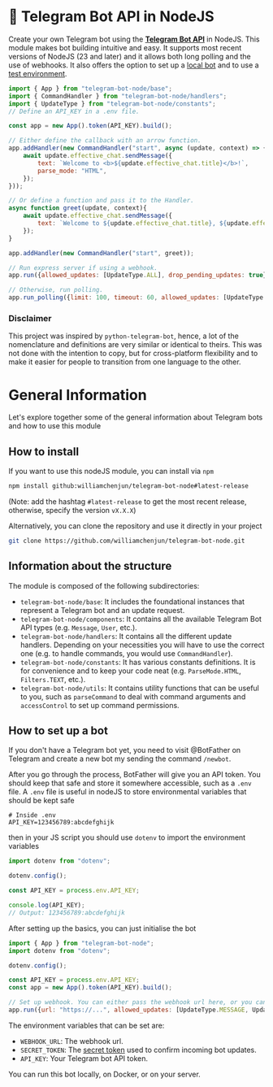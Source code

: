 # 🤖 Telegram Bot API in NodeJS

Create your own Telegram bot using the [**Telegram Bot API**](https://core.telegram.org/bots/api) in NodeJS. This module makes bot building intuitive and easy. It supports most recent versions of NodeJS (23 and later) and it allows both long polling and the use of webhooks. It also offers the option to set up a [local bot](https://core.telegram.org/bots/api) and to use a [test environment](https://core.telegram.org/bots/api).

```js
import { App } from "telegram-bot-node/base";
import { CommandHandler } from "telegram-bot-node/handlers";
import { UpdateType } from "telegram-bot-node/constants";
// Define an API_KEY in a .env file.

const app = new App().token(API_KEY).build();

// Either define the callback with an arrow function.
app.addHandler(new CommandHandler("start", async (update, context) => {
    await update.effective_chat.sendMessage({
        text: `Welcome to <b>${update.effective_chat.title}</b>!`,
        parse_mode: "HTML",
    });
}));

// Or define a function and pass it to the Handler.
async function greet(update, context){
    await update.effective_chat.sendMessage({
        text: `Welcome to ${update.effective_chat.title}, ${update.effective_user.mention_html()}`,
    });
}

app.addHandler(new CommandHandler("start", greet));

// Run express server if using a webhook.
app.run({allowed_updates: [UpdateType.ALL], drop_pending_updates: true});

// Otherwise, run polling.
app.run_polling({limit: 100, timeout: 60, allowed_updates: [UpdateType.ALL]});
```

### Disclaimer
This project was inspired by `python-telegram-bot`, hence, a lot of the nomenclature and definitions are very similar or identical to theirs. This was not done with the intention to copy, but for cross-platform flexibility and to make it easier for people to transition from one language to the other.

# General Information
Let's explore together some of the general information about Telegram bots and how to use this module

## How to install
If you want to use this nodeJS module, you can install via `npm`

```bash
npm install github:williamchenjun/telegram-bot-node#latest-release
```

(Note: add the hashtag `#latest-release` to get the most recent release, otherwise, specify the version `vX.X.X`)

Alternatively, you can clone the repository and use it directly in your project

```bash
git clone https://github.com/williamchenjun/telegram-bot-node.git
```

## Information about the structure
The module is composed of the following subdirectories:
- `telegram-bot-node/base`: It includes the foundational instances that represent a Telegram bot and an update request.
- `telegram-bot-node/components`: It contains all the available Telegram Bot API types (e.g. `Message`, `User`, etc.).
- `telegram-bot-node/handlers`: It contains all the different update handlers. Depending on your necessities you will have to use the correct one (e.g. to handle commands, you would use `CommandHandler`).
- `telegram-bot-node/constants`: It has various constants definitions. It is for convenience and to keep your code neat (e.g. `ParseMode.HTML`, `Filters.TEXT`, etc.).
- `telegram-bot-node/utils`: It contains utility functions that can be useful to you, such as `parseCommand` to deal with command arguments and `accessControl` to set up command permissions.

## How to set up a bot
If you don't have a Telegram bot yet, you need to visit @BotFather on Telegram and create a new bot my sending the command `/newbot`.

After you go through the process, BotFather will give you an API token. You should keep that safe and store it somewhere accessible, such as a `.env` file. A `.env` file is useful in nodeJS to store environmental variables that should be kept safe

```dotenv
# Inside .env
API_KEY=123456789:abcdefghijk
```
then in your JS script you should use `dotenv` to import the environment variables

```js
import dotenv from "dotenv";

dotenv.config();

const API_KEY = process.env.API_KEY;

console.log(API_KEY);
// Output: 123456789:abcdefghijk
```

After setting up the basics, you can just initialise the bot

```js
import { App } from "telegram-bot-node";
import dotenv from "dotenv";

dotenv.config();

const API_KEY = process.env.API_KEY;
const app = new App().token(API_KEY).build();

// Set up webhook. You can either pass the webhook url here, or you can set the environmental variable `WEBHOOK_URL`.
app.run({url: "https://...", allowed_updates: [UpdateType.MESSAGE, UpdateType.CALLBACK_QUERY]});
```

The environment variables that can be set are:
- `WEBHOOK_URL`: The webhook url.
- `SECRET_TOKEN`: The [secret token](https://core.telegram.org/bots/api#setwebhook) used to confirm incoming bot updates.
- `API_KEY`: Your Telegram bot API token.

You can run this bot locally, on Docker, or on your server.
